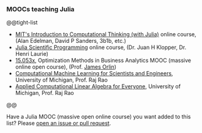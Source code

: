 ### MOOCs teaching Julia

@@tight-list
* [MIT's Introduction to Computational Thinking (with Julia)](https://computationalthinking.mit.edu/Fall20/) online course, (Alan Edelman, David P Sanders, 3b1b, etc.)
* [Julia Scientific Programming](https://www.coursera.org/learn/julia-programming) online course, (Dr. Juan H Klopper, Dr. Henri Laurie)
* [15.053x](https://ocw.mit.edu/courses/15-053x-optimization-methods-in-business-analytics-summer-2021/), Optimization Methods in Business Analytics MOOC (massive online open course), (Prof. [James Orlin](https://www.edx.org/bio/james-orlin))
* [Computational Machine Learning for Scientists and Engineers](https://continuum.engin.umich.edu/programs/jumpstart-ml), University of Michigan, Prof. Raj Rao
* [Applied Computational Linear Algebra for Everyone](https://mynerva.io/compla), University of Michigan, Prof. Raj Rao 

@@


Have a Julia MOOC (massive open online course) you want added to this list? Please [open an issue or pull request](https://github.com/JuliaLang/www.julialang.org/issues).
